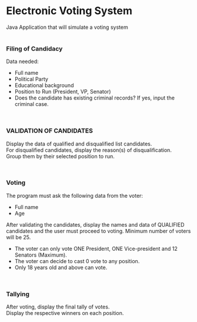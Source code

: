 # Electronic Voting System
Java Application that will simulate a voting system <br><br>

### Filing of Candidacy
Data needed:
- Full name
- Political Party
- Educational background
- Position to Run (President, VP, Senator)
- Does the candidate has existing criminal records? If yes, input the criminal case.

<br>

### VALIDATION OF CANDIDATES
Display the data of qualified and disqualified list candidates. <br>
For disqualified candidates, display the reason(s) of disqualification. <br>
Group them by their selected position to run.

<br>

### Voting
The program must ask the following data from the voter:
- Full name
- Age

After validating the candidates, display the names and data of QUALIFIED candidates and the user must proceed to voting.
Minimum number of voters will be 25.
    
- The voter can only vote ONE President, ONE Vice-president and 12 Senators (Maximum). 
- The voter can decide to cast 0 vote to any position.
- Only 18 years old and above can vote.

<br>

### Tallying
After voting, display the final tally of votes. <br>
Display the respective winners on each position.
